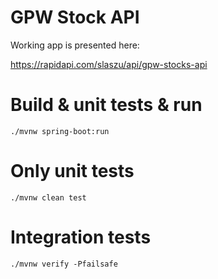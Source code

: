 # GPW Stock API

Working app is presented here:  

https://rapidapi.com/slaszu/api/gpw-stocks-api

# Build & unit tests & run

```
./mvnw spring-boot:run
```

# Only unit tests

```
./mvnw clean test
```

# Integration tests

```
./mvnw verify -Pfailsafe
```
